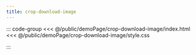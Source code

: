 ```yaml
---
title: crop-download-image
---
```


::: code-group
<<< @/public/demoPage/crop-download-image/index.html
<<< @/public/demoPage/crop-download-image/style.css

:::